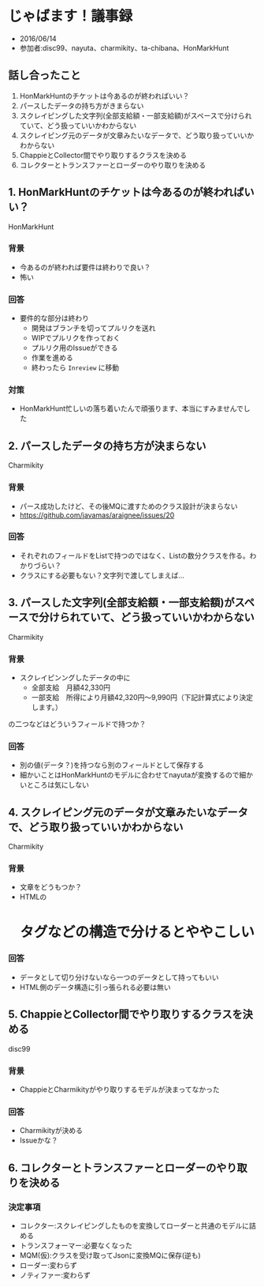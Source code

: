 # じゃばます！議事録

* 2016/06/14
* 参加者:disc99、nayuta、charmikity、ta-chibana、HonMarkHunt

## 話し合ったこと

1. HonMarkHuntのチケットは今あるのが終わればいい？
1. パースしたデータの持ち方がきまらない
1. スクレイピングした文字列(全部支給額・一部支給額)がスペースで分けられていて、どう扱っていいかわからない
1. スクレイピング元のデータが文章みたいなデータで、どう取り扱っていいかわからない
1. ChappieとCollector間でやり取りするクラスを決める
1. コレクターとトランスファーとローダーのやり取りを決める

## 1. HonMarkHuntのチケットは今あるのが終わればいい？

HonMarkHunt

### 背景

* 今あるのが終われば要件は終わりで良い？
* 怖い

### 回答

* 要件的な部分は終わり
	* 開発はブランチを切ってプルリクを送れ
	* WIPでプルリクを作っておく
	* プルリク用のIssueができる
	* 作業を進める
	* 終わったら `Inreview` に移動

### 対策

* HonMarkHunt忙しいの落ち着いたんで頑張ります、本当にすみませんでした

## 2. パースしたデータの持ち方が決まらない

Charmikity

### 背景

* パース成功したけど、その後MQに渡すためのクラス設計が決まらない
* https://github.com/javamas/araignee/issues/20

### 回答

* それぞれのフィールドをListで持つのではなく、Listの数分クラスを作る。わかりづらい？
* クラスにする必要もない？文字列で渡してしまえば...

## 3. パースした文字列(全部支給額・一部支給額)がスペースで分けられていて、どう扱っていいかわからない

Charmikity

### 背景

* スクレイピンングしたデータの中に
	* 全部支給　月額42,330円
	* 一部支給　所得により月額42,320円～9,990円（下記計算式により決定します。）

の二つなどはどういうフィールドで持つか？

### 回答

* 別の値(データ？)を持つなら別のフィールドとして保存する
* 細かいことはHonMarkHuntのモデルに合わせてnayutaが変換するので細かいところは気にしない

## 4. スクレイピング元のデータが文章みたいなデータで、どう取り扱っていいかわからない

Charmikity

### 背景

* 文章をどうもつか？
* HTMLの<h1>タグなどの構造で分けるとややこしい

### 回答

* データとして切り分けないなら一つのデータとして持ってもいい
* HTML側のデータ構造に引っ張られる必要は無い

## 5. ChappieとCollector間でやり取りするクラスを決める

disc99

### 背景

* ChappieとCharmikityがやり取りするモデルが決まってなかった

### 回答

* Charmikityが決める
* Issueかな？

## 6. コレクターとトランスファーとローダーのやり取りを決める

### 決定事項

* コレクター:スクレイピングしたものを変換してローダーと共通のモデルに詰める
* トランスフォーマー:必要なくなった
* MQM(仮):クラスを受け取ってJsonに変換MQに保存(逆も)
* ローダー:変わらず
* ノティファー:変わらず
